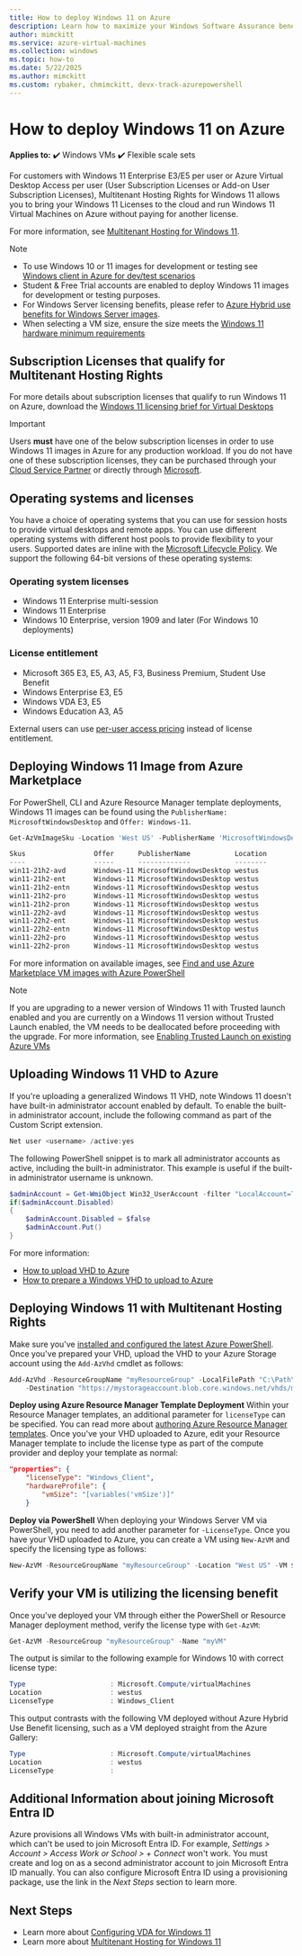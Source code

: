 ```yaml
---
title: How to deploy Windows 11 on Azure
description: Learn how to maximize your Windows Software Assurance benefits to bring on-premises licenses to Azure with Multitenant Hosting Rights.
author: mimckitt
ms.service: azure-virtual-machines
ms.collection: windows
ms.topic: how-to
ms.date: 5/22/2025
ms.author: mimckitt
ms.custom: rybaker, chmimckitt, devx-track-azurepowershell
---
```

# How to deploy Windows 11 on Azure
**Applies to:** :heavy_check_mark: Windows VMs :heavy_check_mark: Flexible scale sets

For customers with Windows 11 Enterprise E3/E5 per user or Azure Virtual Desktop Access per user (User Subscription Licenses or Add-on User Subscription Licenses), Multitenant Hosting Rights for Windows 11 allows you to bring your Windows 11 Licenses to the cloud and run Windows 11 Virtual Machines on Azure without paying for another license.

For more information, see [Multitenant Hosting for Windows 11](https://www.microsoft.com/en-us/CloudandHosting).

> [!NOTE]
> - To use Windows 10 or 11 images for development or testing see [Windows client in Azure for dev/test scenarios](client-images.md)
> - Student & Free Trial accounts are enabled to deploy Windows 11 images for development or testing purposes.
> - For Windows Server licensing benefits, please refer to [Azure Hybrid use benefits for Windows Server images](hybrid-use-benefit-licensing.md).
> - When selecting a VM size, ensure the size meets the [Windows 11 hardware minimum requirements](/windows-hardware/design/minimum/minimum-hardware-requirements-overview)

## Subscription Licenses that qualify for Multitenant Hosting Rights

For more details about subscription licenses that qualify to run Windows 11 on Azure, download the [Windows 11 licensing brief for Virtual Desktops](https://download.microsoft.com/download/3/D/4/3D42BDC2-6725-4B29-B75A-A5B04179958B/Licensing_brief_PLT_Windows_10_licensing_for_Virtual_Desktops.pdf)

> [!IMPORTANT]
> Users **must** have one of the below subscription licenses in order to use Windows 11 images in Azure for any production workload. If you do not have one of these subscription licenses, they can be purchased through your [Cloud Service Partner](https://azure.microsoft.com/overview/choosing-a-cloud-service-provider/) or directly through [Microsoft](https://www.microsoft.com/microsoft-365?rtc=1).

## Operating systems and licenses

You have a choice of operating systems that you can use for session hosts to provide virtual desktops and remote apps. You can use different operating systems with different host pools to provide flexibility to your users. Supported dates are inline with the [Microsoft Lifecycle Policy](/lifecycle/). We support the following 64-bit versions of these operating systems: 

### Operating system licenses
- Windows 11 Enterprise multi-session
- Windows 11 Enterprise
- Windows 10 Enterprise, version 1909 and later (For Windows 10 deployments)

### License entitlement
- Microsoft 365 E3, E5, A3, A5, F3, Business Premium, Student Use Benefit
- Windows Enterprise E3, E5
- Windows VDA E3, E5
- Windows Education A3, A5

External users can use [per-user access pricing](https://azure.microsoft.com/pricing/details/virtual-desktop/) instead of license entitlement.

## Deploying Windows 11 Image from Azure Marketplace 
For PowerShell, CLI and Azure Resource Manager template deployments, Windows 11 images can be found using the `PublisherName: MicrosoftWindowsDesktop` and `Offer: Windows-11`.

```powershell
Get-AzVmImageSku -Location 'West US' -PublisherName 'MicrosoftWindowsDesktop' -Offer 'Windows-11'

Skus                 Offer      PublisherName           Location
----                 -----      -------------           --------
win11-21h2-avd       Windows-11 MicrosoftWindowsDesktop westus
win11-21h2-ent       Windows-11 MicrosoftWindowsDesktop westus   
win11-21h2-entn      Windows-11 MicrosoftWindowsDesktop westus  
win11-21h2-pro       Windows-11 MicrosoftWindowsDesktop westus  
win11-21h2-pron      Windows-11 MicrosoftWindowsDesktop westus  
win11-22h2-avd       Windows-11 MicrosoftWindowsDesktop westus  
win11-22h2-ent       Windows-11 MicrosoftWindowsDesktop westus  
win11-22h2-entn      Windows-11 MicrosoftWindowsDesktop westus  
win11-22h2-pro       Windows-11 MicrosoftWindowsDesktop westus  
win11-22h2-pron      Windows-11 MicrosoftWindowsDesktop westus  

```

For more information on available images, see [Find and use Azure Marketplace VM images with Azure PowerShell](./cli-ps-findimage.md)

> [!NOTE]
> If you are upgrading to a newer version of Windows 11 with Trusted launch enabled and you are currently on a Windows 11 version without Trusted Launch enabled, the VM needs to be deallocated before proceeding with the upgrade. For more information, see [Enabling Trusted Launch on existing Azure VMs](../../virtual-machines/trusted-launch-existing-vm.md)

## Uploading Windows 11 VHD to Azure
If you're uploading a generalized Windows 11 VHD,  note Windows 11 doesn't have built-in administrator account enabled by default. To enable the built-in administrator account, include the following command as part of the Custom Script extension.

```powershell
Net user <username> /active:yes
```

The following PowerShell snippet is to mark all administrator accounts as active, including the built-in administrator. This example is useful if the built-in administrator username is unknown.
```powershell
$adminAccount = Get-WmiObject Win32_UserAccount -filter "LocalAccount=True" | ? {$_.SID -Like "S-1-5-21-*-500"}
if($adminAccount.Disabled)
{
    $adminAccount.Disabled = $false
    $adminAccount.Put()
}
```
For more information: 
* [How to upload VHD to Azure](upload-generalized-managed.md)
* [How to prepare a Windows VHD to upload to Azure](prepare-for-upload-vhd-image.md)


## Deploying Windows 11 with Multitenant Hosting Rights
Make sure you've [installed and configured the latest Azure PowerShell](/powershell/azure/). Once you've prepared your VHD, upload the VHD to your Azure Storage account using the `Add-AzVhd` cmdlet as follows:

```powershell
Add-AzVhd -ResourceGroupName "myResourceGroup" -LocalFilePath "C:\Path\To\myvhd.vhd" `
    -Destination "https://mystorageaccount.blob.core.windows.net/vhds/myvhd.vhd"
```


**Deploy using Azure Resource Manager Template Deployment**
Within your Resource Manager templates, an additional parameter for `licenseType` can be specified. You can read more about [authoring Azure Resource Manager templates](/azure/azure-resource-manager/templates/syntax). Once you've your VHD uploaded to Azure, edit your Resource Manager template to include the license type as part of the compute provider and deploy your template as normal:
```json
"properties": {
    "licenseType": "Windows_Client",
    "hardwareProfile": {
        "vmSize": "[variables('vmSize')]"
    }
```

**Deploy via PowerShell**
When deploying your Windows Server VM via PowerShell, you need to add another parameter for `-LicenseType`. Once you have your VHD uploaded to Azure, you can create a VM using `New-AzVM` and specify the licensing type as follows:

```powershell
New-AzVM -ResourceGroupName "myResourceGroup" -Location "West US" -VM $vm -LicenseType "Windows_Client"
```

## Verify your VM is utilizing the licensing benefit
Once you've deployed your VM through either the PowerShell or Resource Manager deployment method, verify the license type with `Get-AzVM`:
```powershell
Get-AzVM -ResourceGroup "myResourceGroup" -Name "myVM"
```

The output is similar to the following example for Windows 10 with correct license type:

```powershell
Type                     : Microsoft.Compute/virtualMachines
Location                 : westus
LicenseType              : Windows_Client
```

This output contrasts with the following VM deployed without Azure Hybrid Use Benefit licensing, such as a VM deployed straight from the Azure Gallery:

```powershell
Type                     : Microsoft.Compute/virtualMachines
Location                 : westus
LicenseType              :
```

<a name='additional-information-about-joining-azure-active-directory'></a>

## Additional Information about joining Microsoft Entra ID
Azure provisions all Windows VMs with built-in administrator account, which can't be used to join Microsoft Entra ID. For example, *Settings > Account > Access Work or School > + Connect* won't work. You must create and log on as a second administrator account to join Microsoft Entra ID manually. You can also configure Microsoft Entra ID using a provisioning package, use the link in the *Next Steps* section to learn more.

## Next Steps
- Learn more about [Configuring VDA for Windows 11](/windows/deployment/vda-subscription-activation)
- Learn more about [Multitenant Hosting for Windows 11](https://www.microsoft.com/en-us/CloudandHosting)
